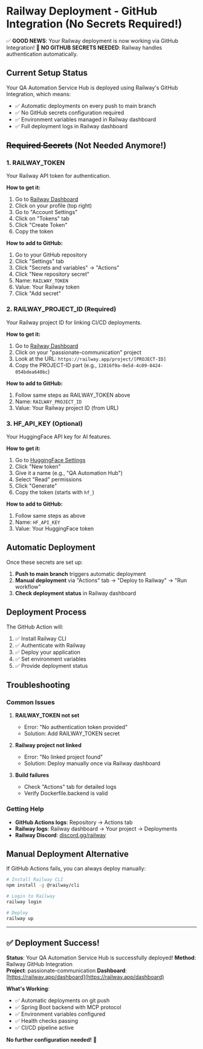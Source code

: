 # Railway Deployment - GitHub Integration (No Secrets Required!)

✅ **GOOD NEWS**: Your Railway deployment is now working via GitHub Integration!
🚫 **NO GITHUB SECRETS NEEDED**: Railway handles authentication automatically.

## Current Setup Status

Your QA Automation Service Hub is deployed using Railway's GitHub Integration, which means:
- ✅ Automatic deployments on every push to main branch
- ✅ No GitHub secrets configuration required
- ✅ Environment variables managed in Railway dashboard
- ✅ Full deployment logs in Railway dashboard

## ~~Required Secrets~~ (Not Needed Anymore!)

### 1. RAILWAY_TOKEN
Your Railway API token for authentication.

**How to get it:**
1. Go to [Railway Dashboard](https://railway.app/dashboard)
2. Click on your profile (top right)
3. Go to "Account Settings"
4. Click on "Tokens" tab
5. Click "Create Token"
6. Copy the token

**How to add to GitHub:**
1. Go to your GitHub repository
2. Click "Settings" tab
3. Click "Secrets and variables" → "Actions"
4. Click "New repository secret"
5. Name: `RAILWAY_TOKEN`
6. Value: Your Railway token
7. Click "Add secret"

### 2. RAILWAY_PROJECT_ID (Required)
Your Railway project ID for linking CI/CD deployments.

**How to get it:**
1. Go to [Railway Dashboard](https://railway.app/dashboard)
2. Click on your "passionate-communication" project
3. Look at the URL: `https://railway.app/project/[PROJECT-ID]`
4. Copy the PROJECT-ID part (e.g., `12816f9a-0e5d-4c09-8424-054bdea640bc`)

**How to add to GitHub:**
1. Follow same steps as RAILWAY_TOKEN above
2. Name: `RAILWAY_PROJECT_ID`
3. Value: Your Railway project ID (from URL)

### 3. HF_API_KEY (Optional)
Your HuggingFace API key for AI features.

**How to get it:**
1. Go to [HuggingFace Settings](https://huggingface.co/settings/tokens)
2. Click "New token"
3. Give it a name (e.g., "QA Automation Hub")
4. Select "Read" permissions
5. Click "Generate"
6. Copy the token (starts with `hf_`)

**How to add to GitHub:**
1. Follow same steps as above
2. Name: `HF_API_KEY`
3. Value: Your HuggingFace token

## Automatic Deployment

Once these secrets are set up:

1. **Push to main branch** triggers automatic deployment
2. **Manual deployment** via "Actions" tab → "Deploy to Railway" → "Run workflow"
3. **Check deployment status** in Railway dashboard

## Deployment Process

The GitHub Action will:
1. ✅ Install Railway CLI
2. ✅ Authenticate with Railway
3. ✅ Deploy your application
4. ✅ Set environment variables
5. ✅ Provide deployment status

## Troubleshooting

### Common Issues

1. **RAILWAY_TOKEN not set**
   - Error: "No authentication token provided"
   - Solution: Add RAILWAY_TOKEN secret

2. **Railway project not linked**
   - Error: "No linked project found"
   - Solution: Deploy manually once via Railway dashboard

3. **Build failures**
   - Check "Actions" tab for detailed logs
   - Verify Dockerfile.backend is valid

### Getting Help

- **GitHub Actions logs**: Repository → Actions tab
- **Railway logs**: Railway dashboard → Your project → Deployments
- **Railway Discord**: [discord.gg/railway](https://discord.gg/railway)

## Manual Deployment Alternative

If GitHub Actions fails, you can always deploy manually:

```bash
# Install Railway CLI
npm install -g @railway/cli

# Login to Railway
railway login

# Deploy
railway up
```

---

## ✅ Deployment Success!

**Status**: Your QA Automation Service Hub is successfully deployed!
**Method**: Railway GitHub Integration  
**Project**: passionate-communication
**Dashboard**: [https://railway.app/dashboard](https://railway.app/dashboard)

**What's Working**:
- ✅ Automatic deployments on git push
- ✅ Spring Boot backend with MCP protocol
- ✅ Environment variables configured
- ✅ Health checks passing
- ✅ CI/CD pipeline active

**No further configuration needed!** 🎉